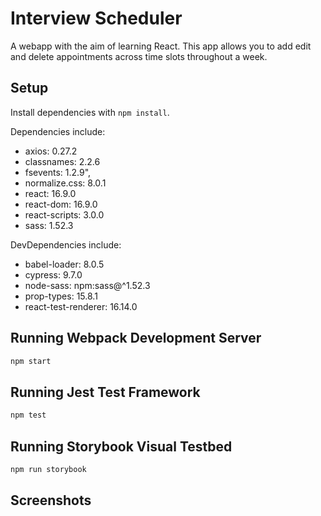 # Interview Scheduler

A webapp with the aim of learning React. This app allows you to add edit and delete appointments across time slots throughout a week. 

## Setup

Install dependencies with `npm install`.

Dependencies include:

- axios: 0.27.2
- classnames: 2.2.6
- fsevents: 1.2.9",
- normalize.css: 8.0.1
- react: 16.9.0
- react-dom: 16.9.0
- react-scripts: 3.0.0
- sass: 1.52.3

DevDependencies include:

- babel-loader: 8.0.5
- cypress: 9.7.0
- node-sass: npm:sass@^1.52.3
- prop-types: 15.8.1
- react-test-renderer: 16.14.0

## Running Webpack Development Server

```sh
npm start
```

## Running Jest Test Framework

```sh
npm test
```

## Running Storybook Visual Testbed

```sh
npm run storybook
```
## Screenshots
